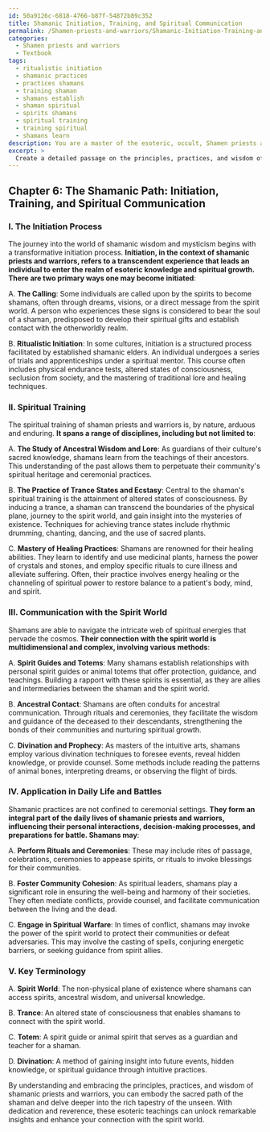 ```yaml
---
id: 50a9126c-6818-4766-b87f-54872b89c352
title: Shamanic Initiation, Training, and Spiritual Communication
permalink: /Shamen-priests-and-warriors/Shamanic-Initiation-Training-and-Spiritual-Communication/
categories:
  - Shamen priests and warriors
  - Textbook
tags:
  - ritualistic initiation
  - shamanic practices
  - practices shamans
  - training shaman
  - shamans establish
  - shaman spiritual
  - spirits shamans
  - spiritual training
  - training spiritual
  - shamans learn
description: You are a master of the esoteric, occult, Shamen priests and warriors and education, you have written many textbooks on the subject in ways that provide students with rich and deep understanding of the subject. You are being asked to write textbook-like sections on a topic and you do it with full context, explainability, and reliability in accuracy to the true facts of the topic at hand, in a textbook style that a student would easily be able to learn from, in a rich, engaging, and contextual way. Always include relevant context (such as formulas and history), related concepts, and in a way that someone can gain deep insights from.
excerpt: > 
  Create a detailed passage on the principles, practices, and wisdom of Shamen priests and warriors suitable for inclusion in a grimoire or spellbook. Specifically, provide information on their initiation process, spiritual training, methods of communication with the spirit world, and how these practices are applied in their daily lives and battles. Include key terminology used in their teachings and rituals to allow a student to better understand the depth of this occult tradition.
---
```

## Chapter 6: The Shamanic Path: Initiation, Training, and Spiritual Communication

### I. The Initiation Process 

The journey into the world of shamanic wisdom and mysticism begins with a transformative initiation process. **Initiation, in the context of shamanic priests and warriors, refers to a transcendent experience that leads an individual to enter the realm of esoteric knowledge and spiritual growth. There are two primary ways one may become initiated**:

A. ****The Calling****: Some individuals are called upon by the spirits to become shamans, often through dreams, visions, or a direct message from the spirit world. A person who experiences these signs is considered to bear the soul of a shaman, predisposed to develop their spiritual gifts and establish contact with the otherworldly realm.

B. ****Ritualistic Initiation****: In some cultures, initiation is a structured process facilitated by established shamanic elders. An individual undergoes a series of trials and apprenticeships under a spiritual mentor. This course often includes physical endurance tests, altered states of consciousness, seclusion from society, and the mastering of traditional lore and healing techniques.

### II. Spiritual Training

The spiritual training of shaman priests and warriors is, by nature, arduous and enduring. **It spans a range of disciplines, including but not limited to**:

A. ****The Study of Ancestral Wisdom and Lore****: As guardians of their culture's sacred knowledge, shamans learn from the teachings of their ancestors. This understanding of the past allows them to perpetuate their community's spiritual heritage and ceremonial practices.

B. ****The Practice of Trance States and Ecstasy****: Central to the shaman's spiritual training is the attainment of altered states of consciousness. By inducing a trance, a shaman can transcend the boundaries of the physical plane, journey to the spirit world, and gain insight into the mysteries of existence. Techniques for achieving trance states include rhythmic drumming, chanting, dancing, and the use of sacred plants.

C. ****Mastery of Healing Practices****: Shamans are renowned for their healing abilities. They learn to identify and use medicinal plants, harness the power of crystals and stones, and employ specific rituals to cure illness and alleviate suffering. Often, their practice involves energy healing or the channeling of spiritual power to restore balance to a patient's body, mind, and spirit.

### III. Communication with the Spirit World

Shamans are able to navigate the intricate web of spiritual energies that pervade the cosmos. **Their connection with the spirit world is multidimensional and complex, involving various methods**:

A. ****Spirit Guides and Totems****: Many shamans establish relationships with personal spirit guides or animal totems that offer protection, guidance, and teachings. Building a rapport with these spirits is essential, as they are allies and intermediaries between the shaman and the spirit world.

B. ****Ancestral Contact****: Shamans are often conduits for ancestral communication. Through rituals and ceremonies, they facilitate the wisdom and guidance of the deceased to their descendants, strengthening the bonds of their communities and nurturing spiritual growth.

C. ****Divination and Prophecy****: As masters of the intuitive arts, shamans employ various divination techniques to foresee events, reveal hidden knowledge, or provide counsel. Some methods include reading the patterns of animal bones, interpreting dreams, or observing the flight of birds.

### IV. Application in Daily Life and Battles

Shamanic practices are not confined to ceremonial settings. **They form an integral part of the daily lives of shamanic priests and warriors, influencing their personal interactions, decision-making processes, and preparations for battle. Shamans may**:

A. ****Perform Rituals and Ceremonies****: These may include rites of passage, celebrations, ceremonies to appease spirits, or rituals to invoke blessings for their communities.

B. ****Foster Community Cohesion****: As spiritual leaders, shamans play a significant role in ensuring the well-being and harmony of their societies. They often mediate conflicts, provide counsel, and facilitate communication between the living and the dead.

C. ****Engage in Spiritual Warfare****: In times of conflict, shamans may invoke the power of the spirit world to protect their communities or defeat adversaries. This may involve the casting of spells, conjuring energetic barriers, or seeking guidance from spirit allies.

### V. Key Terminology

A. ****Spirit World****: The non-physical plane of existence where shamans can access spirits, ancestral wisdom, and universal knowledge.

B. ****Trance****: An altered state of consciousness that enables shamans to connect with the spirit world.

C. ****Totem****: A spirit guide or animal spirit that serves as a guardian and teacher for a shaman.

D. ****Divination****: A method of gaining insight into future events, hidden knowledge, or spiritual guidance through intuitive practices.

By understanding and embracing the principles, practices, and wisdom of shamanic priests and warriors, you can embody the sacred path of the shaman and delve deeper into the rich tapestry of the unseen. With dedication and reverence, these esoteric teachings can unlock remarkable insights and enhance your connection with the spirit world.
